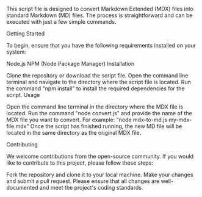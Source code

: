This script file is designed to convert Markdown Extended (MDX) files into standard Markdown (MD) files. The process is straightforward and can be executed with just a few simple commands.

Getting Started

To begin, ensure that you have the following requirements installed on your system:

Node.js
NPM (Node Package Manager)
Installation

Clone the repository or download the script file.
Open the command line terminal and navigate to the directory where the script file is located.
Run the command "npm install" to install the required dependencies for the script.
Usage

Open the command line terminal in the directory where the MDX file is located.
Run the command "node convert.js" and provide the name of the MDX file you want to convert. For example: "node mdx-to-md.js my-mdx-file.mdx"
Once the script has finished running, the new MD file will be located in the same directory as the original MDX file.

Contributing

We welcome contributions from the open-source community. If you would like to contribute to this project, please follow these steps:

Fork the repository and clone it to your local machine.
Make your changes and submit a pull request.
Please ensure that all changes are well-documented and meet the project's coding standards.
